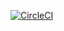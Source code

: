 [![CircleCI](https://circleci.com/gh/adrianiannantuono/ProductCatalog/tree/master.svg?style=svg)](https://circleci.com/gh/adrianiannantuono/ProductCatalog/tree/master)
